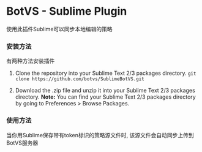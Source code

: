 BotVS - Sublime Plugin
==================

使用此插件Sublime可以同步本地编辑的策略

### 安装方法

有两种方法安装插件

1. Clone the repository into your Sublime Text 2/3 packages directory.
`git clone https://github.com/botvs/SublimeBotVS.git`

2. Download the .zip file and unzip it into your Sublime Text 2/3 packages directory.
**Note:** You can find your Sublime Text 2/3 packages directory by going to Preferences > Browse Packages.

### 使用方法

当你用Sublime保存带有token标识的策略源文件时, 该源文件会自动同步上传到BotVS服务器
